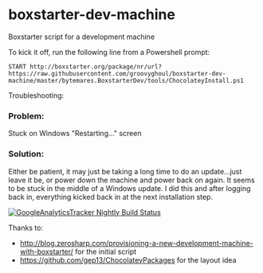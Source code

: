 # boxstarter-dev-machine
Boxstarter script for a development machine

To kick it off, run the following line from a Powershell prompt:

`START http://boxstarter.org/package/nr/url?https://raw.githubusercontent.com/groovyghoul/boxstarter-dev-machine/master/bytemares.BoxstarterDev/tools/ChocolateyInstall.ps1`

Troubleshooting:

### Problem:
Stuck on Windows "Restarting..." screen
### Solution:
Either be patient, it may just be taking a long time to do an update...just leave it be, or power down the machine and power back on again. It seems to be stuck in the middle of a Windows update. I did this and after logging back in, everything kicked back in at the next installation step.

[![GoogleAnalyticsTracker Nightly Build Status](https://www.myget.org/BuildSource/Badge/bytemares-boxstarter?identifier=1f0ae702-f4ce-4616-b096-9a173ff58a0d)](https://www.myget.org/gallery/googleanalyticstracker)

Thanks to:

- http://blog.zerosharp.com/provisioning-a-new-development-machine-with-boxstarter/ for the initial script
- https://github.com/gep13/ChocolateyPackages for the layout idea

